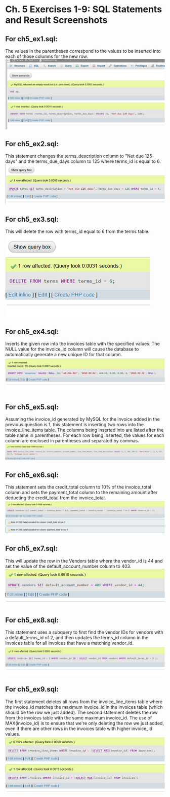 # Ch. 5 Exercises 1-9: SQL Statements and Result Screenshots

## For ch5_ex1.sql:
The values in the parentheses correspond to the values to be inserted into each of those columns for the new row.
![Screenshot after update](screenshots/ch5_ex1_results.png)

## For ch5_ex2.sql:
This statement changes the terms_description column to "Net due 125 days" and the terms_due_days column to 125 where terms_id is equal to 6.
![Screenshot after update](screenshots/ch5_ex2_results.png)

## For ch5_ex3.sql:
This will delete the row with terms_id equal to 6 from the terms table.
![Screenshot after update](screenshots/ch5_ex3_results.png)

## For ch5_ex4.sql:
Inserts the given row into the invoices table with the specified values. The NULL value for the invoice_id column will cause the database to automatically generate a new unique ID for that column.
![Screenshot after update](screenshots/ch5_ex4_results.png)

## For ch5_ex5.sql:
Assuming the invoice_id generated by MySQL for the invoice added in the previous question is 1, this statement is inserting two rows into the invoice_line_items table. The columns being inserted into are listed after the table name in parentheses. For each row being inserted, the values for each column are enclosed in parentheses and separated by commas.
![Screenshot after update](screenshots/ch5_ex5_results.png)

## For ch5_ex6.sql:
This statement sets the credit_total column to 10% of the invoice_total column and sets the payment_total column to the remaining amount after deducting the credit_total from the invoice_total.
![Screenshot after update](screenshots/ch5_ex6_results.png)

## For ch5_ex7.sql:
This will update the row in the Vendors table where the vendor_id is 44 and set the value of the default_account_number column to 403.
![Screenshot after update](screenshots/ch5_ex7_results.png)

## For ch5_ex8.sql:
This statement uses a subquery to first find the vendor IDs for vendors with a default_terms_id of 2, and then updates the terms_id column in the Invoices table for all invoices that have a matching vendor_id.
![Screenshot after update](screenshots/ch5_ex8_results.png)

## For ch5_ex9.sql:
The first statement deletes all rows from the invoice_line_items table where the invoice_id matches the maximum invoice_id in the invoices table (which should be the row we just added). The second statement deletes the row from the invoices table with the same maximum invoice_id. The use of MAX(invoice_id) is to ensure that we're only deleting the row we just added, even if there are other rows in the invoices table with higher invoice_id values.
![Screenshot after update](screenshots/ch5_ex9_results.png)

